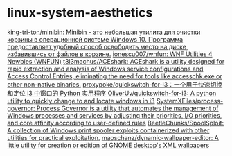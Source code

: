 # linux-system-aesthetics

[king-tri-ton/minibin: Minibin - это небольшая утилита для очистки корзины в операционной системе Windows 10. Программа предоставляет удобный способ освободить место на диске, избавившись от файлов в корзине.](https://github.com/king-tri-ton/minibin)
[ionescu007/wnfun: WNF Utilities 4 Newbies (WNFUN)](https://github.com/ionescu007/wnfun)
[t3l3machus/ACEshark: ACEshark is a utility designed for rapid extraction and analysis of Windows service configurations and Access Control Entries, eliminating the need for tools like accesschk.exe or other non-native binaries.](https://github.com/t3l3machus/ACEshark)
[proxypoke/quickswitch-for-i3：一个用于快速切换和定位 i3 中窗口的 Python 实用程序](https://github.com/proxypoke/quickswitch-for-i3)
[OliverUv/quickswitch-for-i3: A python utility to quickly change to and locate windows in i3](https://github.com/OliverUv/quickswitch-for-i3/)
[SystemXFiles/process-governor: Process Governor is a utility that automates the management of Windows processes and services by adjusting their priorities, I/O priorities, and core affinity according to user-defined rules](https://github.com/SystemXFiles/process-governor)
[BeetleChunks/SpoolSploit: A collection of Windows print spooler exploits containerized with other utilities for practical exploitation.](https://github.com/BeetleChunks/SpoolSploit)
[maoschanz/dynamic-wallpaper-editor: A little utility for creation or edition of GNOME desktop's XML wallpapers](https://github.com/maoschanz/dynamic-wallpaper-editor)
